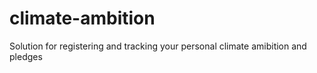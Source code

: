 # climate-ambition
Solution for registering and tracking your personal climate amibition and pledges
